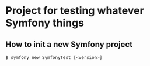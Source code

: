 # Project for testing whatever Symfony things

## How to init a new Symfony project

```bash
$ symfony new SymfonyTest [<version>]
```
